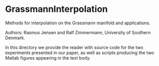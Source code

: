 # GrassmannInterpolation
Methods for interpolation on the Grassmann manifold and applications.

Authors: Rasmus Jensen and Ralf Zimmermann, University of Southern Denmark. 

In this directory we provide the reader with source code for the two experiments presented in our paper, as well as scripts producing the two Matlab figures appearing in the text body. 


